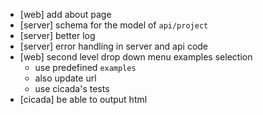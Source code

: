 - [web] add about page
- [server] schema for the model of `api/project`
- [server] better log
- [server] error handling in server and api code
- [web] second level drop down menu examples selection
  - use predefined `examples`
  - also update url
  - use cicada's tests
- [cicada] be able to output html
